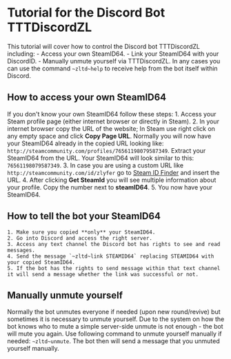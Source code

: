 # Tutorial for the Discord Bot TTTDiscordZL
This tutorial will cover how to control the Discord bot TTTDiscordZL including:
	- Access your own SteamID64.
	- Link your SteamID64 with your DiscordID.
	- Manually unmute yourself via TTTDiscordZL.
In any cases you can use the command `~zltd~help` to receive help from the bot itself within Discord.
## How to access your own SteamID64
If you don't know your own SteamID64 follow these steps:
	1. Access your Steam profile page (either internet browser or directly in Steam).
	2. In your internet browser copy the URL of the website; In Steam use right click on any empty space and click **Copy Page URL**.
Normally you will now have your SteamID64 already in the copied URL looking like: `http://steamcommunity.com/profiles/76561198079587349`.
Extract your SteamID64 from the URL. Your SteamID64 will look similar to this: `76561198079587349`.
	3. In case you are using a custom URL like `http://steamcommunity.com/id/zlyfer` go to [Steam ID Finder](https://steamidfinder.com/) and insert the URL.
	4. After clicking **Get SteamId** you will see multiple information about your profile. Copy the number next to **steamID64**.
	5. You now have your SteamID64.
## How to tell the bot your SteamID64
	1. Make sure you copied **only** your SteamID64.
	2. Go into Discord and access the right server.
	3. Access any text channel the Discord bot has rights to see and read messages.
	4. Send the message `~zltd~link STEAMID64` replacing STEAMID64 with your copied SteamID64.
	5. If the bot has the rights to send message within that text channel it will send a message whether the link was successful or not.
## Manually unmute yourself
Normally the bot unmutes everyone if needed (upon new round/revive) but sometimes it is necessary to unmute yourself.
Due to the system on how the bot knows who to mute a simple server-side unmute is not enough - the bot will mute you again.
Use following command to unmute yourself manually if needed: `~zltd~unmute`.
The bot then will send a message that you unmuted yourself manually.
